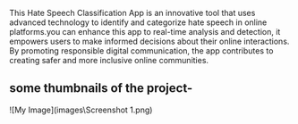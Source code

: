 
This  Hate Speech Classification App is an innovative tool that uses advanced technology to identify and categorize hate speech in online platforms.you can enhance this app to  real-time analysis and detection, it empowers users to make informed decisions about their online interactions. By promoting responsible digital communication, the app contributes to creating safer and more inclusive online communities.
## some thumbnails  of the project-
![My Image](images\Screenshot 1.png)